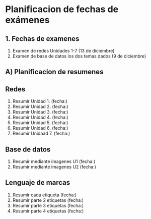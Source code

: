 # Planificacion de fechas de exámenes

## 1. Fechas de examenes
1. Examen de redes Unidades 1-7 (13 de diciembre)
2. Examen de base de datos los dos temas dados (9 de diciembre)


## A) Planificacion de resumenes


## Redes
1. Resumir Unidad 1. (fecha:)
2. Resumir Unidad 2. (fecha:)
3. Resumir Unidad 3. (fecha:)
4. Resumir Unidad 4. (fecha:)
5. Resumir Unidad 5. (fecha:)
6. Resumir Unidad 6. (fecha:)
7. Resumir Unidaad 7. (fecha:)


## Base de datos
1. Resumir mediante imagenes U1 (fecha:)
2. Resumir mediante imagenes U2 (fecha:)

## Lenguaje de marcas

1. Resumir cada etiqueta (fecha:)
2. Resumir parte 2 etiquetas (fecha:)
3. Resumir parte 3 etiquetas (fecha:)
4. Resumir parte 4 etiquetas (fecha:)